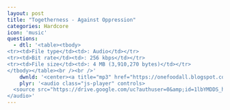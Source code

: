 ```yaml
---
layout: post
title: "Togetherness - Against Oppression"
categories: Hardcore
icon: 'music'
questions:
  - dtl: '<table><tbody>
<tr><td>File type</td><td>: Audio</td></tr>
<tr><td>Bit rate</td><td>: 256 kbps</td></tr>
<tr><td>File size</td><td>: 4 MB (3,910,270 bytes)</td></tr>
</tbody></table><br /><br />'
    dwnld: '<center><a title="mp3" href="https://onefoodall.blogspot.com/2019/09/blog-post.html?u=U2FsdGVkX19fyxZucD6xInJIlBNoiNhPXdmnWhrPrKJ7X6lrTdVBNYK5z8tIsX01x6OBGDMK27FsKfETxSBqUy2QLzn4ZENR42i3YpAV07QPDELllWwoo8s53rNb%2F1jmfj1%2FlgXSGf8YzMRyMxTShtNAKe6MV3TiYfGRl9UWG5eSVyrSgtZ8y5PMmiOSb3cX" class="ut" target="_blank"><span class="feather-icon icon-download"> Download</span></a></center><br /><br />'
    plyr: '<audio class="js-player" controls>
  <source src="https://drive.google.com/uc?authuser=0&amp;id=1lbYMDDS_hKPF-6cYgv1vNanZD6Dcc598&amp;export=download" type="audio/mp3">
</audio>'
---
```

